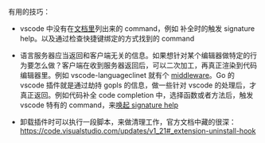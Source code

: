 有用的技巧：

- vscode 中没有在[文档里](https://code.visualstudio.com/api/references/commands)列出来的 command，例如 补全时的触发 signature help。以及通过检查快捷键绑定的方式找到的 command

- 语言服务器应当返回和客户端无关的信息。如果想针对某个编辑器做特定的行为要怎么做？客户端在收到服务器返回后，可以二次加工，再真正渲染到代码编辑器里。例如 vscode-languageclinet 就有个 [middleware](https://github.com/microsoft/vscode-languageserver-node/blob/main/client/src/common/client.ts#L364)。Go 的 vscode 插件就是通过劫持 gopls 的信息，做一些针对 vscode 的处理后，才真正返回。例如代码补全 code completion 中，选择函数或者方法后，触发 vscode 特有的 command，来[唤起 signature help](https://github.com/golang/vscode-go/blob/master/extension/src/language/goLanguageServer.ts#L714)

- 卸载插件时可以执行一段脚本，来做清理工作，官方文档中藏的很深：https://code.visualstudio.com/updates/v1_21#_extension-uninstall-hook
